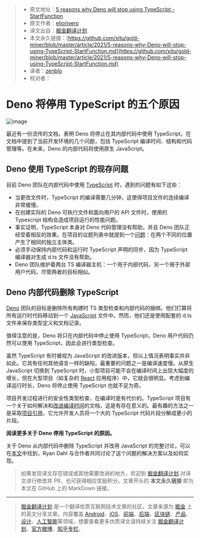 > * 原文地址：[5 reasons why Deno will stop using TypeScript - StartFunction](https://startfunction.com/deno-will-stop-using-typescript/)
> * 原文作者：[eliorivero](https://en.gravatar.com/eliorivero)
> * 译文出自：[掘金翻译计划](https://github.com/xitu/gold-miner)
> * 本文永久链接：[https://github.com/xitu/gold-miner/blob/master/article/2021/5-reasons-why-Deno-will-stop-using-TypeScript-StartFunction.md](https://github.com/xitu/gold-miner/blob/master/article/2021/5-reasons-why-Deno-will-stop-using-TypeScript-StartFunction.md)
> * 译者：[zenblo](https://github.com/zenblo)
> * 校对者：
> 
# Deno 将停用 TypeScript 的五个原因
![image](https://user-images.githubusercontent.com/8282645/109243795-858b9e00-7818-11eb-9779-00cf8282c99f.png)


最近有一份流传的文档，表明 Deno 将停止在其内部代码中使用 TypeScript。在文档中提到了当前开发环境的几个问题，包括 TypeScript 编译时间、结构和代码管理等。在未来，Deno 的内部代码将使用原生 JavaScript。

## Deno 使用 TypeScript 的现存问题

目前 Deno 团队在内部代码中使用 [TypeScript](https://startfunction.com/tag/typescript) 时，遇到的问题有如下这些：

- 当更改文件时，TypeScript 的编译需要几分钟，这使得项目文件的连续编译非常缓慢。
- 在创建实际的 Deno 可执行文件和面向用户的 API 文件时，使用的 Typescript 结构会造成项目运行的性能问题。
- 事实证明，TypeScript 本身对 Deno 代码管理没有帮助，并且 Deno 团队正经受着相反的效果。在项目的议题列表中就提到一个[问题](https://github.com/denoland/deno/issues/4748)：在两个不同的位置产生了相同的独立主体类。
- 必须手动保持内部代码和运行时 TypeScript 声明的同步，因为 TypeScript 编译器对生成 d.ts 文件没有帮助。
- Deno 团队维护着两台 TS 编译器主机：一个用于内部代码，另一个用于外部用户代码，尽管两者的目标相似。

## Deno 内部代码删除 TypeScript

[Deno](https://startfunction.com/tag/deno) 团队的目标是删除所有构建时 TS 类型检查和内部代码的捆绑。他们打算将所有运行时代码移动到一个 [JavaScript](https://startfunction.com/category/javascript) 文件中。然而，他们还是使用配套的 d.ts 文件来保存类型定义和文档记录。

值得注意的是，Deno 将只在内部代码中停止使用 TypeScript，Deno 用户代码仍然可以使用 TypeScript，因此会进行类型检查。

虽然 TypeScript 有时被视为 JavaScript 的改进版本，但以上情况表明事实并非如此。它具有任何其他语言一样的缺陷，最重要的问题之一是编译速度慢。从原生 JavaScript 切换到 TypeScript 时，小型项目可能不会在编译时间上出现大幅度的增长，但在大型项目（如复杂的 [React](https://startfunction.com/tag/react) 应用程序）中，它就会很明显。考虑到编译运行时长，Deno 将停止使用 TypeScript 也就不足为奇。

项目开发过程进行的安全性类型检查，在编译时是有代价的。TypeScript 项目有一个关于如何解决和[改进编译时间](https://github.com/microsoft/TypeScript/wiki/Performance)的文档，这是有存在意义的。最有趣的方法之一是采取[项目引用](https://www.typescriptlang.org/docs/handbook/project-references.html)，它允许开发人员将一个大的 TypeScript 代码片段分解成更小的片段。

**阅读更多关于 Deno 停用 TypeScript 的原因。**

关于 Deno 从内部代码中删除 TypeScript 并改用 JavaScript 的完整讨论，可以在[本文](https://docs.google.com/document/d/1_WvwHl7BXUPmoiSeD8G83JmS8ypsTPqed4Btkqkn_-4/preview?pru=AAABcrrKL5k*nQ4LS569NsRRAce2BVanXw#)中找到，Ryan Dahl 与合作者共同讨论了这个问题的解决方案以及如何实现。

> 如果发现译文存在错误或其他需要改进的地方，欢迎到 [掘金翻译计划](https://github.com/xitu/gold-miner) 对译文进行修改并 PR，也可获得相应奖励积分。文章开头的 **本文永久链接** 即为本文在 GitHub 上的 MarkDown 链接。

---

> [掘金翻译计划](https://github.com/xitu/gold-miner) 是一个翻译优质互联网技术文章的社区，文章来源为 [掘金](https://juejin.im) 上的英文分享文章。内容覆盖 [Android](https://github.com/xitu/gold-miner#android)、[iOS](https://github.com/xitu/gold-miner#ios)、[前端](https://github.com/xitu/gold-miner#前端)、[后端](https://github.com/xitu/gold-miner#后端)、[区块链](https://github.com/xitu/gold-miner#区块链)、[产品](https://github.com/xitu/gold-miner#产品)、[设计](https://github.com/xitu/gold-miner#设计)、[人工智能](https://github.com/xitu/gold-miner#人工智能)等领域，想要查看更多优质译文请持续关注 [掘金翻译计划](https://github.com/xitu/gold-miner)、[官方微博](http://weibo.com/juejinfanyi)、[知乎专栏](https://zhuanlan.zhihu.com/juejinfanyi)。
